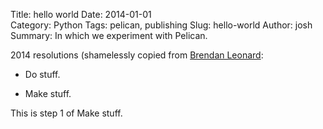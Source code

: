 Title: hello world 
Date: 2014-01-01  
Category: Python
Tags: pelican, publishing
Slug: hello-world 
Author: josh 
Summary: In which we experiment with Pelican. 

2014 resolutions (shamelessly copied from [Brendan Leonard](http://semi-rad.com):

- Do stuff.

- Make stuff.

This is step 1 of Make stuff.  
